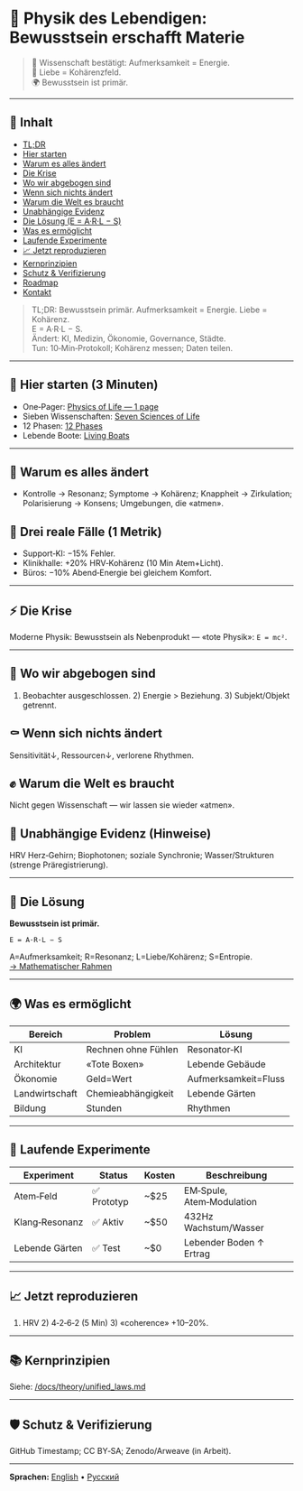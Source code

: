 # 🚨 Physik des Lebendigen: Bewusstsein erschafft Materie

> 🔬 Wissenschaft bestätigt: Aufmerksamkeit = Energie.  
> 💓 Liebe = Kohärenzfeld.  
> 🌍 Bewusstsein ist primär.

---

## 📑 Inhalt
- [TL;DR](#-physik-des-lebendigen-bewusstsein-erschafft-materie)
- [Hier starten](#-hier-starten-3-minuten)
- [Warum es alles ändert](#-warum-es-alles-ändert)
- [Die Krise](#-die-krise)
- [Wo wir abgebogen sind](#-wo-wir-abgebogen-sind)
- [Wenn sich nichts ändert](#-wenn-sich-nichts-ändert)
- [Warum die Welt es braucht](#-warum-die-welt-es-braucht)
- [Unabhängige Evidenz](#-unabhängige-evidenz)
- [Die Lösung (E = A·R·L − S)](#-die-lösung)
- [Was es ermöglicht](#-was-es-ermöglicht)
- [Laufende Experimente](#-laufende-experimente)
- [📈 Jetzt reproduzieren](#-jetzt-reproduzieren)
- [Kernprinzipien](#-kernprinzipien)
- [Schutz & Verifizierung](#-schutz--verifizierung)
- [Roadmap](#-roadmap)
- [Kontakt](#-kontakt)

> TL;DR: Bewusstsein primär. Aufmerksamkeit = Energie. Liebe = Kohärenz.  
> E = A·R·L − S.  
> Ändert: KI, Medizin, Ökonomie, Governance, Städte.  
> Tun: 10‑Min‑Protokoll; Kohärenz messen; Daten teilen.

---

## 🧭 Hier starten (3 Minuten)
- One‑Pager: [Physics of Life — 1 page](/docs/one_pager.md)
- Sieben Wissenschaften: [Seven Sciences of Life](/docs/disciplines/seven_sciences_of_life.md)
- 12 Phasen: [12 Phases](/docs/methods/12_phases_living_discovery.md)
- Lebende Boote: [Living Boats](/docs/experiments/living_boats.md)

---

## 🚀 Warum es alles ändert
- Kontrolle → Resonanz; Symptome → Kohärenz; Knappheit → Zirkulation; Polarisierung → Konsens; Umgebungen, die «atmen».

## 🧩 Drei reale Fälle (1 Metrik)
- Support‑KI: −15% Fehler.  
- Klinikhalle: +20% HRV‑Kohärenz (10 Min Atem+Licht).  
- Büros: −10% Abend‑Energie bei gleichem Komfort.

---

## ⚡ Die Krise
Moderne Physik: Bewusstsein als Nebenprodukt — «tote Physik»: `E = mc²`.

---

## 🧩 Wo wir abgebogen sind
1) Beobachter ausgeschlossen. 2) Energie > Beziehung. 3) Subjekt/Objekt getrennt.

## ⚰️ Wenn sich nichts ändert
Sensitivität↓, Ressourcen↓, verlorene Rhythmen.

## ✊ Warum die Welt es braucht
Nicht gegen Wissenschaft — wir lassen sie wieder «atmen».

## 🧾 Unabhängige Evidenz (Hinweise)
HRV Herz‑Gehirn; Biophotonen; soziale Synchronie; Wasser/Strukturen (strenge Präregistrierung).

---

## 🔬 Die Lösung
**Bewusstsein ist primär.**  
```
E = A·R·L − S
```
A=Aufmerksamkeit; R=Resonanz; L=Liebe/Kohärenz; S=Entropie.  
[→ Mathematischer Rahmen](/docs/theory/equations.md)

---

## 🌍 Was es ermöglicht
| Bereich | Problem | Lösung |
|---|---|---|
| KI | Rechnen ohne Fühlen | Resonator‑KI |
| Architektur | «Tote Boxen» | Lebende Gebäude |
| Ökonomie | Geld=Wert | Aufmerksamkeit=Fluss |
| Landwirtschaft | Chemieabhängigkeit | Lebende Gärten |
| Bildung | Stunden | Rhythmen |

---

## 🧪 Laufende Experimente
| Experiment | Status | Kosten | Beschreibung |
|---|---|---|---|
| Atem‑Feld | ✅ Prototyp | ~$25 | EM‑Spule, Atem‑Modulation |
| Klang‑Resonanz | ✅ Aktiv | ~$50 | 432Hz Wachstum/Wasser |
| Lebende Gärten | ✅ Test | ~$0 | Lebender Boden ↑ Ertrag |

---

## 📈 Jetzt reproduzieren
1) HRV  2) 4‑2‑6‑2 (5 Min)  3) «coherence» +10–20%.

---

## 📚 Kernprinzipien
Siehe: [/docs/theory/unified_laws.md](/docs/theory/unified_laws.md)

---

## 🛡️ Schutz & Verifizierung
GitHub Timestamp; CC BY‑SA; Zenodo/Arweave (in Arbeit).

---

**Sprachen:** [English](../README.md) • [Русский](../README_RU.md)


